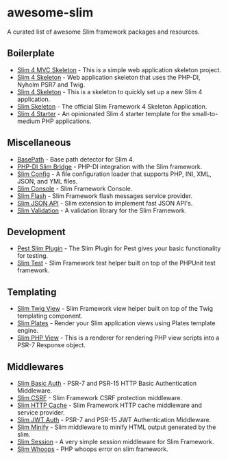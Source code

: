 # awesome-slim

A curated list of awesome Slim framework packages and resources.

## Boilerplate

- [Slim 4 MVC Skeleton](https://github.com/semhoun/slim-skeleton-mvc) - This is a simple web application skeleton project.
- [Slim 4 Skeleton](https://github.com/adriansuter/Slim4-Skeleton) - Web application skeleton that uses the PHP-DI, Nyholm PSR7 and Twig.
- [Slim 4 Skeleton](https://github.com/odan/slim4-skeleton) - This is a skeleton to quickly set up a new Slim 4 application.
- [Slim Skeleton](https://github.com/slimphp/Slim-Skeleton) - The official Slim Framework 4 Skeleton Application.
- [Slim 4 Starter](https://github.com/nbayramberdiyev/slim-4-starter) - An opinionated Slim 4 starter template for the small-to-medium PHP applications.

## Miscellaneous

- [BasePath](https://github.com/selective-php/basepath) - Base path detector for Slim 4.
- [PHP-DI Slim Bridge](https://github.com/PHP-DI/Slim-Bridge) - PHP-DI integration with the Slim framework.
- [Slim Config](https://github.com/DavidePastore/Slim-Config) - A file configuration loader that supports PHP, INI, XML, JSON, and YML files.
- [Slim Console](https://github.com/slimphp/Slim-Console) - Slim Framework Console.
- [Slim Flash](https://github.com/slimphp/Slim-Flash) - Slim Framework flash messages service provider.
- [Slim JSON API](https://github.com/entomb/slim-json-api) - Slim extension to implement fast JSON API's.
- [Slim Validation](https://github.com/DavidePastore/Slim-Validation) - A validation library for the Slim Framework.

## Development

- [Pest Slim Plugin](https://github.com/nekofar/pest-plugin-slim) - The Slim Plugin for Pest gives your basic functionality for testing.
- [Slim Test](https://github.com/nekofar/slim-test) - Slim Framework test helper built on top of the PHPUnit test framework.

## Templating

- [Slim Twig View](https://github.com/slimphp/Twig-View) - Slim Framework view helper built on top of the Twig templating component.
- [Slim Plates](https://github.com/projek-xyz/slim-plates) - Render your Slim application views using Plates template engine.
- [Slim PHP View](https://github.com/slimphp/PHP-View) - This is a renderer for rendering PHP view scripts into a PSR-7 Response object.

## Middlewares

- [Slim Basic Auth](https://github.com/tuupola/slim-basic-auth) - PSR-7 and PSR-15 HTTP Basic Authentication Middleware.
- [Slim CSRF](https://github.com/slimphp/Slim-Csrf) - Slim Framework CSRF protection middleware.
- [Slim HTTP Cache](https://github.com/slimphp/Slim-HttpCache) - Slim Framework HTTP cache middleware and service provider.
- [Slim JWT Auth](https://github.com/tuupola/slim-jwt-auth) - PSR-7 and PSR-15 JWT Authentication Middleware.
- [Slim Minify](https://github.com/christianklisch/slim-minify) - Slim middleware to minify HTML output generated by the slim.
- [Slim Session](https://github.com/bryanjhv/slim-session) - A very simple session middleware for Slim Framework.
- [Slim Whoops](https://github.com/zeuxisoo/php-slim-whoops) - PHP whoops error on slim framework.
